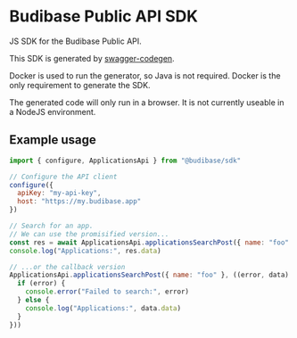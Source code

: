 # Budibase Public API SDK
JS SDK for the Budibase Public API.

This SDK is generated by [swagger-codegen](https://github.com/swagger-api/swagger-codegen).

Docker is used to run the generator, so Java is not required. Docker is the only requirement to generate the SDK.

The generated code will only run in a browser. It is not currently useable in a NodeJS environment.

## Example usage
```js
import { configure, ApplicationsApi } from "@budibase/sdk"

// Configure the API client
configure({
  apiKey: "my-api-key",
  host: "https://my.budibase.app"
})

// Search for an app.
// We can use the promisified version...
const res = await ApplicationsApi.applicationsSearchPost({ name: "foo" })
console.log("Applications:", res.data)

// ...or the callback version
ApplicationsApi.applicationsSearchPost({ name: "foo" }, ((error, data) => {
  if (error) {
    console.error("Failed to search:", error)
  } else {
    console.log("Applications:", data.data)
  }
}))
```